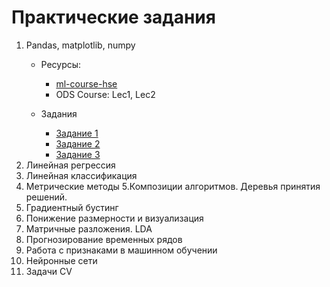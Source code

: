 # Практические задания

1. Pandas, matplotlib, numpy
    - Ресурсы:
        - [ml-course-hse](https://github.com/esokolov/ml-course-hse/blob/master/2020-fall/seminars/sem01-pandas.ipynb)
        - ODS Course: Lec1, Lec2
        
    - Задания
        - [Задание 1](https://www.kaggle.com/kashnitsky/a1-demo-pandas-and-uci-adult-dataset?scriptVersionId=6268055)
        - [Задание 2](https://github.com/esokolov/ml-course-hse/blob/master/2020-fall/homeworks-practice/homework-practice-01-pandas.ipynb)
        - [Задание 3](https://www.kaggle.com/kashnitsky/a2-demo-analyzing-cardiovascular-data?scriptVersionId=37925604)
2. Линейная регрессия
3. Линейная классификация
4. Метрические методы
5.Композиции алгоритмов. Деревья принятия решений. 
6. Градиентный бустинг
7. Понижение размерности и визуализация
8. Матричные разложения. LDA
9. Прогнозирование временных рядов
10. Работа с признаками в машинном обучении
11. Нейронные сети
12. Задачи CV
